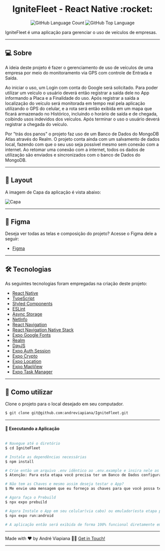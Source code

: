 <p align="center">
  <h1 align="center">IgniteFleet - React Native :rocket:</h1>
</p>

<p align="center" margin-top="25px" >
  <img alt="GitHub Language Count" src="https://img.shields.io/github/languages/count/andreviapiana/IgniteFleet" />

  <img alt="GitHub Top Language" src="https://img.shields.io/github/languages/top/andreviapiana/IgniteFleet" />
</p>


IgniteFleet é uma aplicação para gerenciar o uso de veículos de empresas.

___

## 💻 Sobre
A ideia deste projeto é fazer o gerenciamento de uso de veículos de uma empresa por meio do monitoramento via GPS com controle de Entrada e Saída.

Ao iniciar o uso, um Login com conta do Google será solicitado. Para poder utilizar um veículo o usuário deverá então registrar a saída dele no App informando a Placa e a Finalidade do uso. Após registrar a saída a localização do veículo será monitorada em tempo real pela aplicação utilizando o GPS do celular, e a rota será então exibida em um mapa que ficará armazenado no Histórico, incluindo o horário de saída e de chegada, coibindo usos indevidos dos veículos. Após terminar o uso o usuário deverá registrar a chegada do veículo.

Por "trás dos panos" o projeto faz uso de um Banco de Dados do MongoDB Atlas através do Realm. O projeto conta ainda com um salvamento de dados local, fazendo com que o seu uso seja possível mesmo sem conexão com a internet. Ao retomar uma conexão com a internet, todos os dados de utilização são enviados e sincronizados com o banco de Dados do MongoDB.

___

## 🎨 Layout
A imagem de Capa da aplicação é vista abaixo:

![Capa](https://github.com/andreviapiana/IgniteFleet/assets/106932234/cc4c0155-bd74-4211-8a97-9afeb4b1af11)

___

## 🎨 Figma
Deseja ver todas as telas e composição do projeto? Acesse o Figma dele a seguir:
- [Figma](https://www.figma.com/file/U1IPPcypcNuo4oA5aML5o6/Ignite-Fleet-(Community)-(Copy)?type=design&node-id=47-2&mode=design)

___

## 🛠 Tecnologias

As seguintes tecnologias foram empregadas na criação deste projeto:

- [React Native](https://reactnative.dev/)
- [TypeScript](https://www.typescriptlang.org/)
- [Styled Components](https://styled-components.com/docs/basics)
- [ESLint](https://eslint.org/)
- [Async Storage](https://reactnative.dev/docs/asyncstorage)
- [NetInfo](https://docs.expo.dev/versions/latest/sdk/netinfo/)
- [React Navigation](https://reactnavigation.org/)
- [React Navigation Native Stack](https://reactnavigation.org/docs/native-stack-navigator/)
- [Expo Google Fonts](https://github.com/expo/google-fonts)
- [Realm](https://www.npmjs.com/package/@realm/react)
- [DayJS](https://www.npmjs.com/package/dayjs)
- [Expo Auth Session](https://docs.expo.dev/versions/latest/sdk/auth-session/)
- [Expo Crypto](https://docs.expo.dev/versions/latest/sdk/crypto/)
- [Expo Location](https://docs.expo.dev/versions/latest/sdk/location/)
- [Expo MapView](https://docs.expo.dev/versions/latest/sdk/map-view/)
- [Expo Task Manager](https://docs.expo.dev/versions/latest/sdk/task-manager/)

___

## 🚀 Como utilizar

Clone o projeto para o local desejado em seu computador.

```bash
$ git clone git@github.com:andreviapiana/IgniteFleet.git
```
___

#### 🚧 Executando a Aplicação
```bash

# Navegue até o diretório
$ cd IgniteFleet

# Instale as dependências necessárias
$ npm install

# Crie então um arquivo .env idêntico ao .env.example e insira nele as chaves/keys solicitadas no arquivo.
$ Atenção: Para esta etapa você precisa ter um Banco de Dados configurado no MongoDB e suas Keys do Google Cloud Platform

# Não tem as Chaves e mesmo assim deseja testar o App?
$ Me envie uma mensagem que eu forneço as chaves para que você possa testar.

# Agora faça o Prebuild
$ npx expo prebuild

# Agora Instale o App em seu celular(via cabo) ou emulador(esta etapa pode demorar).
$ npx expo run:android

# A aplicação então será exibida de forma 100% funcional diretamente em seu celular ou emulador.

```

___

Made with ❤️ by André Viapiana 👋🏽 [Get in Touch!](https://www.linkedin.com/in/andreviapiana/)

---
